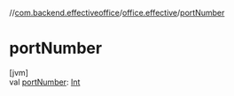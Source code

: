 //[com.backend.effectiveoffice](IdeaProjects/labs-office-elevator/effectiveOfficeBackend/documentation/gfm/index.md)/[office.effective](IdeaProjects/labs-office-elevator/effectiveOfficeBackend/documentation/gfm/com.backend.effectiveoffice/office.effective/index.md)/[portNumber](IdeaProjects/labs-office-elevator/effectiveOfficeBackend/documentation/gfm/com.backend.effectiveoffice/office.effective/port-number.md)

# portNumber

[jvm]\
val [portNumber](IdeaProjects/labs-office-elevator/effectiveOfficeBackend/documentation/gfm/com.backend.effectiveoffice/office.effective/port-number.md): [Int](https://kotlinlang.org/api/latest/jvm/stdlib/kotlin/-int/index.html)
